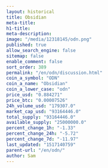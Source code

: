 ```yaml
---
layout: historical
title: Obsidian
meta-title: 
h1-title: 
meta-description: 
image: "/media/12318145/odn.png"
published: true
allow_search_engine: false
sitemap: false
enable_comment: false
sort_order: 389
permalink: "/en/odn/discussion.html"
coin_a_symbol: "ODN"
coin_a_name: "Obsidian"
coin_a_lower_case: "odn"
price_usd: "0.884271"
price_btc: "0.00007526"
24h_volume_usd: "179307.0"
market_cap_usd: "93164446.0"
total_supply: "93164446.0"
available_supply: "25000000.0"
percent_change_1h: "-1.33"
percent_change_24h: "-5.72"
percent_change_7d: "-11.97"
last_updated: "1517140759"
parent-url: "/en/odn/"
author: Sam
---
```


